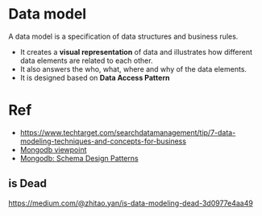 # Data model
A data model is a specification of data structures and business rules.
- It creates a **visual representation** of data and illustrates how different data elements are related to each other.
- It also answers the who, what, where and why of the data elements.
- It is designed based on **Data Access Pattern**



# Ref
- https://www.techtarget.com/searchdatamanagement/tip/7-data-modeling-techniques-and-concepts-for-business
- [Mongodb viewpoint](https://www.mongodb.com/resources/basics/databases/data-modeling)
- [Mongodb: Schema Design Patterns](https://learn.mongodb.com/courses/advanced-schema-design-patterns)
## is Dead
https://medium.com/@zhitao.yan/is-data-modeling-dead-3d0977e4aa49

